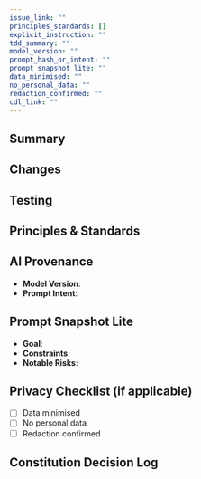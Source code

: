```yaml
---
issue_link: ""
principles_standards: []
explicit_instruction: ""
tdd_summary: ""
model_version: ""
prompt_hash_or_intent: ""
prompt_snapshot_lite: ""
data_minimised: ""
no_personal_data: ""
redaction_confirmed: ""
cdl_link: ""
---
```


## Summary
<!-- Brief description of changes -->

## Changes
<!-- List concrete changes made -->

## Testing
<!-- Evidence of testing performed -->

## Principles & Standards
<!-- List which Pan Constitution principles/standards this touches -->

## AI Provenance
- **Model Version**: 
- **Prompt Intent**: 

## Prompt Snapshot Lite
- **Goal**: 
- **Constraints**: 
- **Notable Risks**: 

## Privacy Checklist (if applicable)
- [ ] Data minimised
- [ ] No personal data
- [ ] Redaction confirmed

## Constitution Decision Log
<!-- Link to CDL entry if deviation from SHOULD requirements -->